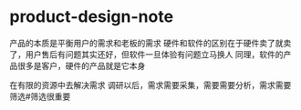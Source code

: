 # product-design-note
产品的本质是平衡用户的需求和老板的需求
硬件和软件的区别在于硬件卖了就卖了，用户售后有问题其实还好，但软件一旦体验有问题立马换人
同理，软件的产品很多是客户，硬件的产品就是它本身

在有限的资源中去解决需求
调研以后，需求需要采集，需要需要分析，需求需要筛选#筛选很重要

